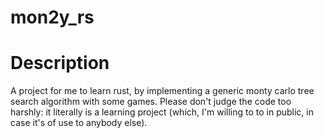 # mon2y_rs

# Description

A project for me to learn rust, by implementing a generic monty carlo tree search algorithm with some games. Please don't judge the code too harshly: it literally is a learning project (which, I'm willing to to in public, in case it's of use to anybody else).
